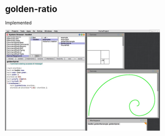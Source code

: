 # golden-ratio

Implemented 

<p align="center">
  <img src="images/golden-ratio-desktop.jpg" width="800" />
</p>
